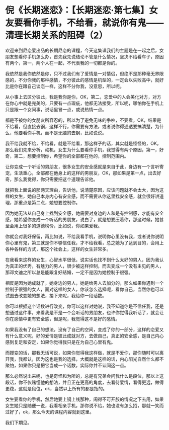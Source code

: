 # 倪《长期迷恋》：【长期迷恋·第七集】女友要看你手机，不给看，就说你有鬼——清理长期关系的阻碍（2）

欢迎来到尼恋爱出品的长期尼恋的课程，今天这集课我们的主题是在一起之后，女朋友想看你手机怎么办，首先我先说结论不管是什么情况，坚决不给看车子，原因有两个，第一，两个人在一起，不代表我的一切都是你的。

我依然是我你依然是你，只不过我们有了爱情是一对情侣，但绝不是那种毫无界限感的，不分你我的那种感情，不分彼此的感情是机型的，一定会以失败高中，就好比是你在跟自己谈恋一样，这样不分你我，没意思，所以呢。

从小事上去区分彼此，我是我你是你，OK，第二，恋爱中的人会美化对方，对方在你心中就是完美的，只要有一点瑕疵，他都无法接受，所以呢，哪怕你在手机上只是跟一个女同事，说话里冒一点，或说热情一点。

都是不被你的女朋友所容忍的，所以为了避免无味的争吵，不要看，OK，结果是不给看，但直接去钢，这样不行，你需要有方法，或者说你得通透要搞清楚，为什么，他要看你手机，而不是无脑的去钢，比如说说。

我不给我就不给，不给看，就是不给看，那这样子的话，其实就是怪怪的，OK，那么我们先来分析，动机，女生为什么要看你手机，我觉得有两个原因，第一，好奇，第二，想要控制你，希望你的全部都在他的，控制范围内。

让你变成一个听话的男朋友，很多女生的安全感就是来自于此，身边有一个言听寄宠，生活重心，全部都在他身上的这样的男朋友，OK，那如果是第一点，出去好奇，那么我觉得，你只需要把这个道理告诉他。

就把我上面说的那两天理由，告诉他，说清楚原因，应该问题就不会太大，因为这样的女生，她自己本身内心有安全感，而不需要从你这里找安全感，就会很好讲道理，那重点是第二点，她想要控制你。

因为她无法从自己身上找到安全感，她需要对身边的人和是有控制感，才能有安全感，她希望你变成一个听话的男朋友，说白了，就是想要压着你，那这时候，她甚至会用上很多的道德榜价，比如说，你如果爱我。

你就会对我好保留，再比如说，不给我看手机，说明你心里没有我，或者说你说明你心里有鬼，第三就是你不够信任我，才不给我看，总之她为了达到目的，会用上各种各样的方式，那这个社会上，这样的女生非常多。

在我看来这样的女生，心智水平很低，说实话也找不到什么太好的男人，因为我认为真正的优秀，有魅力的男人，很少被这样控制，而去变成一个没有主见的男人，那邓文迪之所以总是能跟复好结婚，一定不是因为她控制于很强。

相反是因为她成就了，她身边的男人，她是给男人去加分的，那么如果你遇到一个控制于很强的女人，面对这样的女人，你该怎么选择呢，看你自己，当然你也可以试图去改变她的想法，接下来呢，我给你一段话数。

你可以根据这个话数进行改变，你可以这样对她说，我不知道你是不信任我，还是想通过这件事，来看我是不是一个会听话的男朋友，也许你觉得我听话了，就会让你在感情中更有安全感，但是呢，我觉得这不是好的感情。

如果我没有了自己的想法，没有了自己的空间，变成了你的一部分，这样的恋爱又有什么意义呢，好的爱情是彼此成就对方，去做自己，真正的安全感，是自己内心感到复足和安定，如果你觉得我只是在为自己心里有鬼。

而搅变的话，那我无话可说，如果你觉得我这样做，就是不爱你，那你随时可以离开我，我都认，因为这也是我的选择，大概就是这样的话，内心阳光自然什么都不聚怕，如果你只是把它当成一个话数，实际你并不认同这一点。

那么必然说出来呢，也是奇怪和为所的，总是有兄弟会问我什么是段位，那以上这段话，你不仅赌懂他的想法，并且正在更高的角度，去看待爱情，看得更远，做得更稳，这就是段位，ok，当然以上所有的都是指的。

女生要看你的手机，然后她要上钢上线那种，闹得不可开胶的情况之下去用，如果女生她只是随便一说，我看相亲手机，那你说不给，她也没有怎么招，那就一笑而过好了，ok，那么今天的课程内容就到这里。

我们下期见。